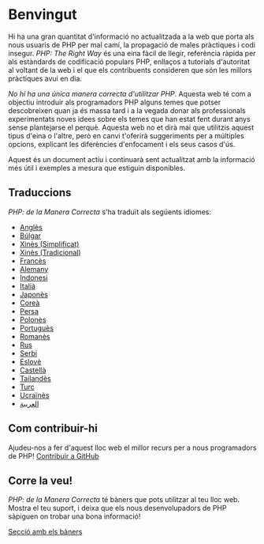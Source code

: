 # Benvingut

Hi ha una gran quantitat d'informació no actualitzada a la web que porta als nous usuaris de PHP per mal camí, la
propagació de males pràctiques i codi insegur. _PHP: The Right Way_ és una eina fàcil de llegir, referència ràpida per
als estàndards de codificació populars PHP, enllaços a tutorials d'autoritat al voltant de la web i el que els
contribuents consideren que són les millors pràctiques avui en dia.

_No hi ha una única manera correcta d'utilitzar PHP_. Aquesta web té com a objectiu introduir als programadors PHP
alguns temes que potser descobreixen quan ja és massa tard i a la vegada donar als professionals experimentats noves
idees sobre els temes que han estat fent durant anys sense plantejarse el perquè. Aquesta web no et dirà mai que
utilitzis aquest tipus d'eina o l'altre, però en canvi t'oferirà suggeriments per a múltiples opcions, explicant les
diferències d'enfocament i els seus casos d'ús.

Aquest és un document actiu i continuarà sent actualitzat amb la informació més útil i exemples a mesura que estiguin
disponibles.

## Traduccions

_PHP: de la Manera Correcta_ s'ha traduït als següents idiomes:

* [Anglès](http://www.phptherightway.com)
* [Búlgar](http://bg.phptherightway.com/)
* [Xinès (Simplificat)](http://laravel-china.github.io/php-the-right-way/)
* [Xinès (Tradicional)](http://laravel-taiwan.github.io/php-the-right-way)
* [Francès](http://eilgin.github.io/php-the-right-way/)
* [Alemany](http://rwetzlmayr.github.io/php-the-right-way/)
* [Indonesi](http://id.phptherightway.com/)
* [Italià](http://it.phptherightway.com/)
* [Japonès](http://ja.phptherightway.com)
* [Coreà](http://wafe.github.io/php-the-right-way/)
* [Persa](http://novid.github.io/php-the-right-way/)
* [Polonès](http://pl.phptherightway.com/)
* [Portuguès](http://br.phptherightway.com/)
* [Romanès](https://bgui.github.io/php-the-right-way/)
* [Rus](http://getjump.github.io/ru-php-the-right-way)
* [Serbi](http://smatejic.github.io/php-the-right-way/)
* [Eslovè](http://sl.phptherightway.com)
* [Castellà](http://phpdevenezuela.github.io/php-the-right-way/)
* [Tailandès](https://apzentral.github.io/php-the-right-way/)
* [Turc](http://hkulekci.github.io/php-the-right-way/)
* [Ucraïnès](http://iflista.github.com/php-the-right-way/)
* [العربية](https://adaroobi.github.io/php-the-right-way/)

## Com contribuir-hi

Ajudeu-nos a fer d'aquest lloc web el millor recurs per a nous programadors de PHP! [Contribuir a GitHub][1]

## Corre la veu!

_PHP: de la Manera Correcta_ té bàners que pots utilitzar al teu lloc web. Mostra el teu suport, i deixa que els nous desenvolupadors de PHP sàpiguen on trobar una bona informació!

[Secció amb els bàners][2]

[1]: https://github.com/codeguy/php-the-right-way/tree/gh-pages
[2]: /banners.html
